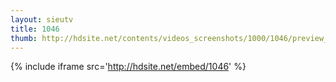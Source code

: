 ```yaml
---
layout: sieutv
title: 1046
thumb: http://hdsite.net/contents/videos_screenshots/1000/1046/preview_360p.mp4.jpg
---
```

{% include iframe src='http://hdsite.net/embed/1046' %}
 
